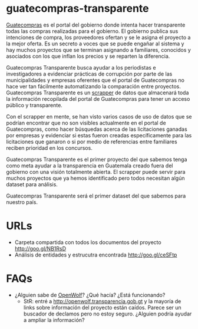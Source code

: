 guatecompras-transparente
=========================

[Guatecompras](http://www.guatecompras.gt) es el portal del gobierno donde intenta hacer transparente todas las compras realizadas para el gobierno. El gobierno publica sus intenciones de compra, los proveedores ofertan y se le asigna el proyecto a la mejor oferta. Es un secreto a voces que se puede engañar al sistema y hay muchos proyectos que se terminan asignando a familiares, conocidos y asociados con los que inflan los precios y se reparten la diferencia.

Guatecompras Transparente busca ayudar a los periodistas e investigadores a evidenciar prácticas de corrupción por parte de las municipalidades y empresas oferentes que el portal de Guatecompras no hace ver tan fácilmente automatizando la comparación entre proyectos.  Guatecompras Transparente es un [scrapper](http://es.wikipedia.org/wiki/Web_scraping) de datos que almacenará toda la información recopilada del portal de Guatecompras para tener un acceso público y transparente.

Con el scrapper en mente, se han visto varios casos de uso de datos que se podrían encontrar que no son visibles actualmente en el portal de Guatecompras, como hacer búsquedas acerca de las licitaciones ganadas por empresas y evidenciar si estas fueron creadas específicamente para las licitaciones que ganaron o si por medio de referencias entre familiares reciben prioridad en los concursos.

Guatecompras Transparente es el primer proyecto del que sabemos tenga como meta ayudar a la transparencia en Guatemala creado fuera del gobierno con una visión totalmente abierta. El scrapper puede servir para muchos proyectos que ya hemos identificado pero todos necesitan algún dataset para análisis.

Guatecompras Transparente será el primer dataset del que sabemos para nuestro país.


URLs
====

* Carpeta compartida con todos los documentos del proyecto http://goo.gl/NB1RsD
* Análisis de entidades y estrucutra encontrada http://goo.gl/ceSFtp


FAQs
====

* ¿Alguien sabe de [OpenWolf](https://github.com/opengobgt/openwolf)? ¿Qué hacía? ¿Está funcionando?
  - StR: entré a http://openwolf.transparencia.gob.gt y la mayoría de links sobre información del proyecto están caídos. Parece ser un buscador de declamos pero no estoy seguro. ¿Alguien podría ayudar a ampliar la información?

